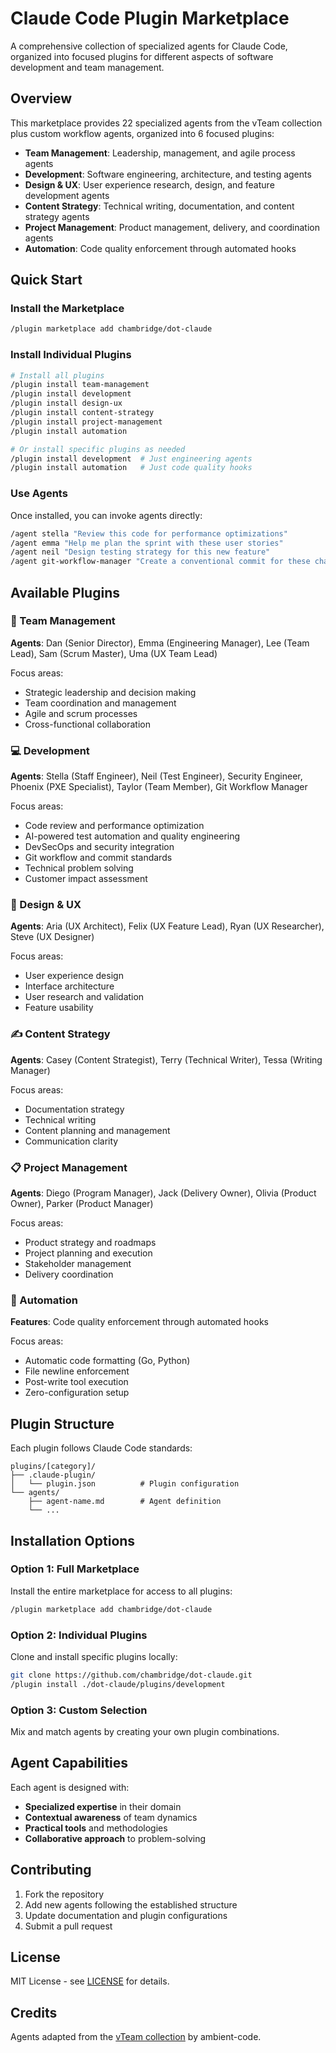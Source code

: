 # Claude Code Plugin Marketplace

A comprehensive collection of specialized agents for Claude Code, organized into focused plugins for different aspects of software development and team management.

## Overview

This marketplace provides 22 specialized agents from the vTeam collection plus custom workflow agents, organized into 6 focused plugins:

- **Team Management**: Leadership, management, and agile process agents
- **Development**: Software engineering, architecture, and testing agents  
- **Design & UX**: User experience research, design, and feature development agents
- **Content Strategy**: Technical writing, documentation, and content strategy agents
- **Project Management**: Product management, delivery, and coordination agents
- **Automation**: Code quality enforcement through automated hooks

## Quick Start

### Install the Marketplace

```bash
/plugin marketplace add chambridge/dot-claude
```

### Install Individual Plugins

```bash
# Install all plugins
/plugin install team-management
/plugin install development  
/plugin install design-ux
/plugin install content-strategy
/plugin install project-management
/plugin install automation

# Or install specific plugins as needed
/plugin install development  # Just engineering agents
/plugin install automation   # Just code quality hooks
```

### Use Agents

Once installed, you can invoke agents directly:

```bash
/agent stella "Review this code for performance optimizations"
/agent emma "Help me plan the sprint with these user stories"
/agent neil "Design testing strategy for this new feature"
/agent git-workflow-manager "Create a conventional commit for these changes"
```

## Available Plugins

### 🏢 Team Management
**Agents**: Dan (Senior Director), Emma (Engineering Manager), Lee (Team Lead), Sam (Scrum Master), Uma (UX Team Lead)

Focus areas:
- Strategic leadership and decision making
- Team coordination and management
- Agile and scrum processes
- Cross-functional collaboration

### 💻 Development  
**Agents**: Stella (Staff Engineer), Neil (Test Engineer), Security Engineer, Phoenix (PXE Specialist), Taylor (Team Member), Git Workflow Manager

Focus areas:
- Code review and performance optimization
- AI-powered test automation and quality engineering
- DevSecOps and security integration
- Git workflow and commit standards
- Technical problem solving
- Customer impact assessment

### 🎨 Design & UX
**Agents**: Aria (UX Architect), Felix (UX Feature Lead), Ryan (UX Researcher), Steve (UX Designer)

Focus areas:
- User experience design
- Interface architecture
- User research and validation
- Feature usability

### ✍️ Content Strategy
**Agents**: Casey (Content Strategist), Terry (Technical Writer), Tessa (Writing Manager)

Focus areas:
- Documentation strategy
- Technical writing
- Content planning and management
- Communication clarity

### 📋 Project Management
**Agents**: Diego (Program Manager), Jack (Delivery Owner), Olivia (Product Owner), Parker (Product Manager)

Focus areas:
- Product strategy and roadmaps
- Project planning and execution
- Stakeholder management
- Delivery coordination

### 🤖 Automation
**Features**: Code quality enforcement through automated hooks

Focus areas:
- Automatic code formatting (Go, Python)
- File newline enforcement
- Post-write tool execution
- Zero-configuration setup

## Plugin Structure

Each plugin follows Claude Code standards:

```
plugins/[category]/
├── .claude-plugin/
│   └── plugin.json          # Plugin configuration
└── agents/
    ├── agent-name.md        # Agent definition
    └── ...
```

## Installation Options

### Option 1: Full Marketplace
Install the entire marketplace for access to all plugins:
```bash
/plugin marketplace add chambridge/dot-claude
```

### Option 2: Individual Plugins
Clone and install specific plugins locally:
```bash
git clone https://github.com/chambridge/dot-claude.git
/plugin install ./dot-claude/plugins/development
```

### Option 3: Custom Selection
Mix and match agents by creating your own plugin combinations.

## Agent Capabilities

Each agent is designed with:
- **Specialized expertise** in their domain
- **Contextual awareness** of team dynamics
- **Practical tools** and methodologies
- **Collaborative approach** to problem-solving

## Contributing

1. Fork the repository
2. Add new agents following the established structure
3. Update documentation and plugin configurations
4. Submit a pull request

## License

MIT License - see [LICENSE](LICENSE) for details.

## Credits

Agents adapted from the [vTeam collection](https://github.com/ambient-code/vTeam) by ambient-code.
